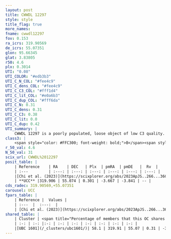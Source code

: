 ```yaml
---
layout: post
title: CWWDL 12297
style: style
title_flag: true
more_names: 
fname: cwwdl12297
fov: 0.153
ra_icrs: 319.90569
de_icrs: 55.07351
glon: 95.66345
glat: 3.83805
r50: 4.6
plx: 0.3014
UTI: "0.08"
UTI_COLOR: "#edb3b3"
UTI_C_N_COL: "#fee4c9"
UTI_C_dens_COL: "#fee4c9"
UTI_C_C3_COL: "#fff1d4"
UTI_C_lit_COL: "#e0a6b3"
UTI_C_dup_COL: "#fff6da"
UTI_C_N: 0.31
UTI_C_dens: 0.31
UTI_C_C3: 0.38
UTI_C_lit: 0.0
UTI_C_dup: 0.42
UTI_summary: |
    CWWDL 12297 is a poorly populated, loose object of low C3 quality. It was recently reported in the literature.<br><br><span style="color: #99180f; font-weight: bold;">Warning: </span>This is possibly a duplicated object, which shares a significant percentage of members with at least one previously reported entry.
class3: |
    <span style="color: #FFC300; font-weight: bold;">B</span><span style="color: red; font-weight: bold;">C</span>
r_50_val: 4.6
N_50_val: 31
scix_url: CWWDL%2012297
posit_table: |
    | Reference    | RA    | DEC   | Plx  | pmRA  | pmDE   |  Rv  |
    | :---         | :---: | :---: | :---: | :---: | :---: | :---: |
    |[Chi et al. (2023)](https://scixplorer.org/abs/2023ApJS..266...36C) | 319.89 | 55.088 | 0.299 | -3.647 | -3.746 | -43.772 |
    | **UCC** |319.906 | 55.074 | 0.301 | -3.667 | -3.841 | -- | 
cds_radec: 319.90569,+55.07351
carousel: UCC
fpars_table: |
    | Reference |  Values |
    | :---  |  :---:  |
    | [Chi et al. (2023)](https://scixplorer.org/abs/2023ApJS..266...36C) | `logAge=7.82, Z=0.44` |
shared_table: |
    | Cluster | <span title="Percentage of members that this OC shares with the ones listed">%</span>   | RA   | DEC   | Plx   | pmRA  | pmDE  | Rv | UTI |
    | :-: | :-: |:-: | :-: | :-: | :-: | :-: | :-: | :-: |
    |[UBC 1601](/_clusters/ubc1601/)| 58.1 | 319.91 | 55.07 | 0.31 | -3.69 | -3.89 | -34.56 |0.36 |
---
```

